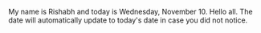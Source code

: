 My name is Rishabh and today is Wednesday, November 10. Hello all. The date will automatically update to today's date in case you did not notice.
